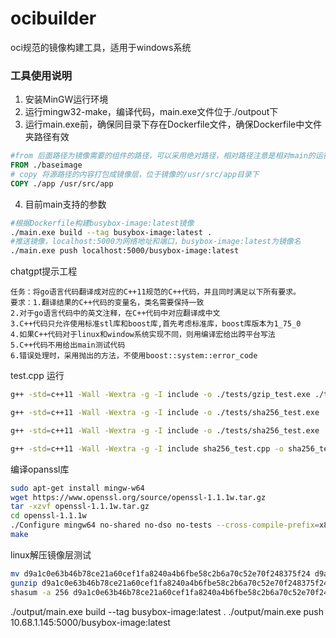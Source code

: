 # ocibuilder
oci规范的镜像构建工具，适用于windows系统

### 工具使用说明

1. 安装MinGW运行环境
2. 运行mingw32-make，编译代码，main.exe文件位于./outpout下
3. 运行main.exe前，确保同目录下存在Dockerfile文件，确保Dockerfile中文件夹路径有效
~~~dockerfile
#from 后面路径为镜像需要的组件的路径，可以采用绝对路径，相对路径注意是相对main的运行路径，目录下的内容在镜像的根目录下
FROM ./baseimage
# copy 将源路径的内容打包成镜像层，位于镜像的/usr/src/app目录下
COPY ./app /usr/src/app
~~~

4. 目前main支持的参数

~~~bash
#根据Dockerfile构建busybox-image:latest镜像
./main.exe build --tag busybox-image:latest .
#推送镜像，localhost:5000为网络地址和端口，busybox-image:latest为镜像名
./main.exe push localhost:5000/busybox-image:latest
~~~



chatgpt提示工程

~~~
任务：将go语言代码翻译成对应的C++11规范的C++代码，并且同时满足以下所有要求。
要求：1.翻译结果的C++代码的变量名，类名需要保持一致
2.对于go语言代码中的英文注释，在C++代码中对应翻译成中文
3.C++代码只允许使用标准stl库和boost库,首先考虑标准库，boost库版本为1_75_0
4.如果C++代码对于linux和window系统实现不同，则用编译宏给出跨平台写法
5.C++代码不用给出main测试代码
6.错误处理时，采用抛出的方法，不使用boost::system::error_code
~~~

test.cpp 运行

~~~bash
g++ -std=c++11 -Wall -Wextra -g -I include -o ./tests/gzip_test.exe ./tests/gzip_test.cpp -L lib\boost-MinGW -L lib\zlib-MinGW -lboost_filesystem-mgw12-mt-x64-1_75 -lboost_iostreams-mgw12-mt-x64-1_75 -lz

g++ -std=c++11 -Wall -Wextra -g -I include -o ./tests/sha256_test.exe ./tests/sha256_test.cpp -L lib\boost-MinGW -L lib\openssl -lboost_filesystem-mgw12-mt-x64-1_75 -lboost_iostreams-mgw12-mt-x64-1_75 -lboost_system-mgw12-mt-x64-1_75 -lboost_thread-mgw12-mt-x64-1_75 -lws2_32 -lboost_json-mgw12-mt-x64-1_75 -lssl -lcrypto

g++ -std=c++11 -Wall -Wextra -g -I include -o ./tests/sha256_test.exe ./tests/sha256_test.cpp -L lib\boost-MinGW -L lib\openssl -L lib\libarchive -lboost_filesystem-mgw12-mt-x64-1_75 -lssl -lcrypto -larchive -lbcrypt

g++ -std=c++11 -Wall -Wextra -g -I include sha256_test.cpp -o sha256_test  -L lib -lssl -lcrypto
~~~

编译opanssl库

~~~bash
sudo apt-get install mingw-w64
wget https://www.openssl.org/source/openssl-1.1.1w.tar.gz
tar -xzvf openssl-1.1.1w.tar.gz
cd openssl-1.1.1w
./Configure mingw64 no-shared no-dso no-tests --cross-compile-prefix=x86_64-w64-mingw32-
make
~~~

linux解压镜像层测试

~~~bash
mv d9a1c0e63b46b78ce21a60cef1fa8240a4b6fbe58c2b6a70c52e70f248375f24 d9a1c0e63b46b78ce21a60cef1fa8240a4b6fbe58c2b6a70c52e70f248375f24.tar.gz
gunzip d9a1c0e63b46b78ce21a60cef1fa8240a4b6fbe58c2b6a70c52e70f248375f24.tar.gz
shasum -a 256 d9a1c0e63b46b78ce21a60cef1fa8240a4b6fbe58c2b6a70c52e70f248375f24.tar
~~~

./output/main.exe build --tag busybox-image:latest .
./output/main.exe push 10.68.1.145:5000/busybox-image:latest